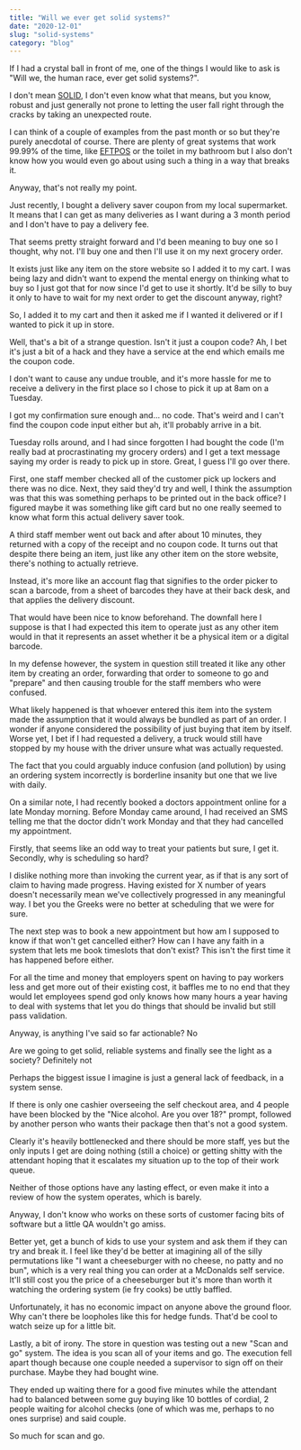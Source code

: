 ```yaml
---
title: "Will we ever get solid systems?"
date: "2020-12-01"
slug: "solid-systems"
category: "blog"
---
```


If I had a crystal ball in front of me, one of the things I would like to ask is "Will we, the human race, ever get solid systems?".

I don't mean [SOLID](https://en.wikipedia.org/wiki/SOLID), I don't even know what that means, but you know, robust and just generally not prone to letting the user fall right through the cracks by taking an unexpected route.

I can think of a couple of examples from the past month or so but they're purely anecdotal of course. There are plenty of great systems that work 99.99% of the time, like [EFTPOS](https://en.wikipedia.org/wiki/EFTPOS) or the toilet in my bathroom but I also don't know how you would even go about using such a thing in a way that breaks it.

Anyway, that's not really my point.

Just recently, I bought a delivery saver coupon from my local supermarket. It means that I can get as many deliveries as I want during a 3 month period and I don't have to pay a delivery fee.

That seems pretty straight forward and I'd been meaning to buy one so I thought, why not. I'll buy one and then I'll use it on my next grocery order.

It exists just like any item on the store website so I added it to my cart. I was being lazy and didn't want to expend the mental energy on thinking what to buy so I just got that for now since I'd get to use it shortly. It'd be silly to buy it only to have to wait for my next order to get the discount anyway, right?

So, I added it to my cart and then it asked me if I wanted it delivered or if I wanted to pick it up in store.

Well, that's a bit of a strange question. Isn't it just a coupon code? Ah, I bet it's just a bit of a hack and they have a service at the end which emails me the coupon code.

I don't want to cause any undue trouble, and it's more hassle for me to receive a delivery in the first place so I chose to pick it up at 8am on a Tuesday.

I got my confirmation sure enough and... no code. That's weird and I can't find the coupon code input either but ah, it'll probably arrive in a bit.

Tuesday rolls around, and I had since forgotten I had bought the code (I'm really bad at procrastinating my grocery orders) and I get a text message saying my order is ready to pick up in store. Great, I guess I'll go over there.

First, one staff member checked all of the customer pick up lockers and there was no dice. Next, they said they'd try and well, I think the assumption was that this was something perhaps to be printed out in the back office? I figured maybe it was something like gift card but no one really seemed to know what form this actual delivery saver took.

A third staff member went out back and after about 10 minutes, they returned with a copy of the receipt and no coupon code. It turns out that despite there being an item, just like any other item on the store website, there's nothing to actually retrieve.

Instead, it's more like an account flag that signifies to the order picker to scan a barcode, from a sheet of barcodes they have at their back desk, and that applies the delivery discount.

That would have been nice to know beforehand. The downfall here I suppose is that I had expected this item to operate just as any other item would in that it represents an asset whether it be a physical item or a digital barcode.

In my defense however, the system in question still treated it like any other item by creating an order, forwarding that order to someone to go and "prepare" and then causing trouble for the staff members who were confused.

What likely happened is that whoever entered this item into the system made the assumption that it would always be bundled as part of an order. I wonder if anyone considered the possibility of just buying that item by itself. Worse yet, I bet if I had requested a delivery, a truck would still have stopped by my house with the driver unsure what was actually requested.

The fact that you could arguably induce confusion (and pollution) by using an ordering system incorrectly is borderline insanity but one that we live with daily.

On a similar note, I had recently booked a doctors appointment online for a late Monday morning. Before Monday came around, I had received an SMS telling me that the doctor didn't work Monday and that they had cancelled my appointment.

Firstly, that seems like an odd way to treat your patients but sure, I get it. Secondly, why is scheduling so hard?

I dislike nothing more than invoking the current year, as if that is any sort of claim to having made progress. Having existed for X number of years doesn't necessarily mean we've collectively progressed in any meaningful way. I bet you the Greeks were no better at scheduling that we were for sure.

The next step was to book a new appointment but how am I supposed to know if that won't get cancelled either? How can I have any faith in a system that lets me book timeslots that don't exist? This isn't the first time it has happened before either.

For all the time and money that employers spent on having to pay workers less and get more out of their existing cost, it baffles me to no end that they would let employees spend god only knows how many hours a year having to deal with systems that let you do things that should be invalid but still pass validation.

Anyway, is anything I've said so far actionable? No

Are we going to get solid, reliable systems and finally see the light as a society? Definitely not

Perhaps the biggest issue I imagine is just a general lack of feedback, in a system sense.

If there is only one cashier overseeing the self checkout area, and 4 people have been blocked by the "Nice alcohol. Are you over 18?" prompt, followed by another person who wants their package then that's not a good system.

Clearly it's heavily bottlenecked and there should be more staff, yes but the only inputs I get are doing nothing (still a choice) or getting shitty with the attendant hoping that it escalates my situation up to the top of their work queue.

Neither of those options have any lasting effect, or even make it into a review of how the system operates, which is barely.

Anyway, I don't know who works on these sorts of customer facing bits of software but a little QA wouldn't go amiss.

Better yet, get a bunch of kids to use your system and ask them if they can try and break it. I feel like they'd be better at imagining all of the silly permutations like "I want a cheeseburger with no cheese, no patty and no bun", which is a very real thing you can order at a McDonalds self service. It'll still cost you the price of a cheeseburger but it's more than worth it watching the ordering system (ie fry cooks) be uttly baffled.

Unfortunately, it has no economic impact on anyone above the ground floor. Why can't there be loopholes like this for hedge funds. That'd be cool to watch seize up for a little bit.

Lastly, a bit of irony. The store in question was testing out a new "Scan and go" system. The idea is you scan all of your items and go. The execution fell apart though because one couple needed a supervisor to sign off on their purchase. Maybe they had bought wine.

They ended up waiting there for a good five minutes while the attendant had to balanced between some guy buying like 10 bottles of cordial, 2 people waiting for alcohol checks (one of which was me, perhaps to no ones surprise) and said couple.

So much for scan and go.
